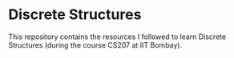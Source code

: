 # Discrete Structures
This repository contains the resources I followed to learn Discrete Structures (during the course CS207 at IIT Bombay).